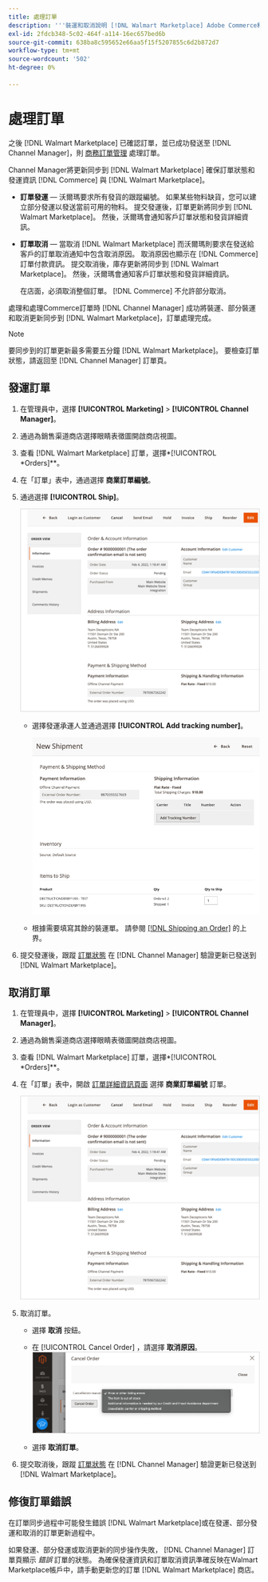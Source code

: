 ```yaml
---
title: 處理訂單
description: '''裝運和取消說明 [!DNL Walmart Marketplace] Adobe Commerce和Magento Open Source的命令。'
exl-id: 2fdcb348-5c02-464f-a114-16ec657bed6b
source-git-commit: 638ba8c595652e66aa5f15f5207855c6d2b872d7
workflow-type: tm+mt
source-wordcount: '502'
ht-degree: 0%

---
```


# 處理訂單

之後 [!DNL Walmart Marketplace] 已確認訂單，並已成功發送至 [!DNL Channel Manager]，則 [商務訂單管理](https://docs.magento.com/user-guide/sales/orders-workspace.html) 處理訂單。

Channel Manager將更新同步到 [!DNL Walmart Marketplace] 確保訂單狀態和發運資訊 [!DNL Commerce] 與 [!DNL Walmart Marketplace]。

* **訂單發運** — 沃爾瑪要求所有發貨的跟蹤編號。 如果某些物料缺貨，您可以建立部分發運以發送當前可用的物料。 提交發運後，訂單更新將同步到 [!DNL Walmart Marketplace]。 然後，沃爾瑪會通知客戶訂單狀態和發貨詳細資訊。

* **訂單取消** — 當取消 [!DNL Walmart Marketplace] 而沃爾瑪則要求在發送給客戶的訂單取消通知中包含取消原因。 取消原因也顯示在 [!DNL Commerce] 訂單付款資訊。 提交取消後，庫存更新將同步到 [!DNL Walmart Marketplace]。 然後，沃爾瑪會通知客戶訂單狀態和發貨詳細資訊。

   在店面，必須取消整個訂單。 [!DNL Commerce] 不允許部分取消。

處理和處理Commerce訂單時 [!DNL Channel Manager] 成功將裝運、部分裝運和取消更新同步到 [!DNL Walmart Marketplace]，訂單處理完成。

>[!NOTE]
>
> 要同步到的訂單更新最多需要五分鐘 [!DNL Walmart Marketplace]。 要檢查訂單狀態，請返回至 [!DNL Channel Manager] 訂單頁。

## 發運訂單

1. 在管理員中，選擇 **[!UICONTROL Marketing]** > **[!UICONTROL Channel Manager]**。

1. 通過為銷售渠道商店選擇眼睛表徵圖開啟商店視圖。

1. 查看 [!DNL Walmart Marketplace] 訂單，選擇*[!UICONTROL *Orders]**。

1. 在「訂單」表中，通過選擇 **商業訂單編號**。

1. 通過選擇 **[!UICONTROL Ship]**。

   ![Oracle Commerce Order Detail視圖 [!DNL Walmart Marketplace] 訂單](assets/order-detail-with-external-order-id.png)

   * 選擇發運承運人並通過選擇 **[!UICONTROL Add tracking number]**。

      ![Oracle Commerce Order Detail視圖 [!DNL Walmart Marketplace] 訂單](assets/order-shipment-add-tracking-number.png)


   * 根據需要填寫其餘的裝運單。 請參閱 [[!DNL Shipping an Order]](https://docs.magento.com/user-guide/sales/order-ship.html) 的上界。

1. 提交發運後，跟蹤 [訂單狀態](manage-orders.md#about-order-status) 在 [!DNL Channel Manager] 驗證更新已發送到 [!DNL Walmart Marketplace]。

## 取消訂單

1. 在管理員中，選擇 **[!UICONTROL Marketing]** > **[!UICONTROL Channel Manager]**。

1. 通過為銷售渠道商店選擇眼睛表徵圖開啟商店視圖。

1. 查看 [!DNL Walmart Marketplace] 訂單，選擇*[!UICONTROL *Orders]**。

1. 在「訂單」表中，開啟 [訂單詳細資訊頁面](manage-orders.md#view-order-detail) 選擇 **商業訂單編號** 訂單。

   ![Oracle Commerce Order Detail視圖[!DNL Walmart Marketplace]訂單](assets/order-detail-with-external-order-id.png)

1. 取消訂單。

   * 選擇 **取消** 按鈕。

   * 在 [!UICONTROL Cancel Order] ，請選擇 **取消原因**。
   ![Oracle Commerce Order Detail視圖 [!DNL Walmart Marketplace] 訂單](assets/cancel-order-reason-selector.png)

   * 選擇 **取消訂單**。


1. 提交取消後，跟蹤 [訂單狀態](manage-orders.md#about-order-status) 在 [!DNL Channel Manager] 驗證更新已發送到 [!DNL Walmart Marketplace]。

## 修復訂單錯誤

在訂單同步過程中可能發生錯誤 [!DNL Walmart Marketplace]或在發運、部分發運和取消的訂單更新過程中。

如果發運、部分發運或取消更新的同步操作失敗， [!DNL Channel Manager] 訂單頁顯示 _錯誤_ 訂單的狀態。 為確保發運資訊和訂單取消資訊準確反映在Walmart Marketplace帳戶中，請手動更新您的訂單 [!DNL Walmart Marketplace] 商店。


